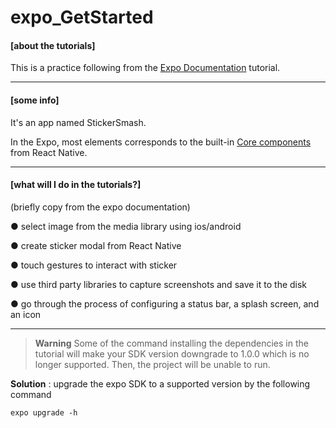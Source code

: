 # expo_GetStarted 

#### **[about the tutorials]**
This is a practice following from the [Expo Documentation](https://docs.expo.dev/) tutorial.

-----------------------------------------------------------------------------

#### **[some info]**

It's an app named StickerSmash. 

In the Expo, most elements corresponds to the built-in [Core components](https://reactnative.dev/docs/components-and-apis) from React Native.

-----------------------------------------------------------------------------

#### **[what will I do in the tutorials?]**

(briefly copy from the expo documentation)

● select image from the media library using ios/android

● create sticker modal from React Native

● touch gestures to interact with sticker

● use third party libraries to capture screenshots and save it to the disk

● go through the process of configuring a status bar, a splash screen, and an icon
<Text></Text>

-----------------------------------------------------------------------------

> __Warning__  Some of the command installing the dependencies in the tutorial will make your SDK version downgrade to 1.0.0 which is no longer supported. Then, the project will be unable to run.

**Solution** : upgrade the expo SDK to a supported version by the following command

```
expo upgrade -h
```

<!--- $${\color{red}**WARNING : DON'T follow the command installing the dependencies in the tutorial, it will make your SDK version downgrade to 1.0.0 which is no longer supported.**}$$ --->
